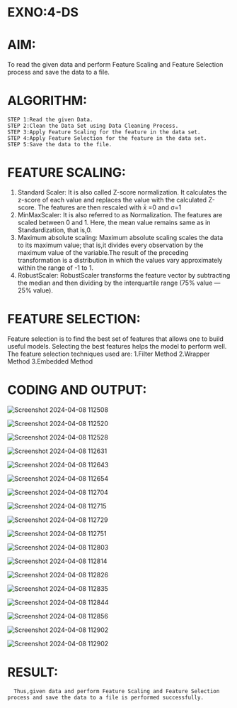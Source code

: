 # EXNO:4-DS
# AIM:
To read the given data and perform Feature Scaling and Feature Selection process and save the
data to a file.

# ALGORITHM:
```
STEP 1:Read the given Data.
STEP 2:Clean the Data Set using Data Cleaning Process.
STEP 3:Apply Feature Scaling for the feature in the data set.
STEP 4:Apply Feature Selection for the feature in the data set.
STEP 5:Save the data to the file.
```

# FEATURE SCALING:
1. Standard Scaler: It is also called Z-score normalization. It calculates the z-score of each value and replaces the value with the calculated Z-score. The features are then rescaled with x̄ =0 and σ=1
2. MinMaxScaler: It is also referred to as Normalization. The features are scaled between 0 and 1. Here, the mean value remains same as in Standardization, that is,0.
3. Maximum absolute scaling: Maximum absolute scaling scales the data to its maximum value; that is,it divides every observation by the maximum value of the variable.The result of the preceding transformation is a distribution in which the values vary approximately within the range of -1 to 1.
4. RobustScaler: RobustScaler transforms the feature vector by subtracting the median and then dividing by the interquartile range (75% value — 25% value).

# FEATURE SELECTION:
Feature selection is to find the best set of features that allows one to build useful models. Selecting the best features helps the model to perform well.
The feature selection techniques used are:
1.Filter Method
2.Wrapper Method
3.Embedded Method

# CODING AND OUTPUT:

![Screenshot 2024-04-08 112508](https://github.com/charumathiramesh/EXNO-4-DS/assets/120204455/406dae03-34a5-497f-94b4-734fa80bebc3)

![Screenshot 2024-04-08 112520](https://github.com/charumathiramesh/EXNO-4-DS/assets/120204455/6f0bf5b5-4144-4838-be1c-052379e67d5f)

![Screenshot 2024-04-08 112528](https://github.com/charumathiramesh/EXNO-4-DS/assets/120204455/a0757bfe-3f3f-483f-beaa-e8d4612209e6)

![Screenshot 2024-04-08 112631](https://github.com/charumathiramesh/EXNO-4-DS/assets/120204455/ad4b68a3-1d3b-48e6-9022-75d41ff19ea6)

![Screenshot 2024-04-08 112643](https://github.com/charumathiramesh/EXNO-4-DS/assets/120204455/7a1d0777-f9d5-4aaa-ac08-e4dbbfa4c71a)

![Screenshot 2024-04-08 112654](https://github.com/charumathiramesh/EXNO-4-DS/assets/120204455/0a78b104-54b2-49da-a58b-317d065e9f19)

![Screenshot 2024-04-08 112704](https://github.com/charumathiramesh/EXNO-4-DS/assets/120204455/403d2c13-92b5-41be-b69f-8b542a46b0e4)


![Screenshot 2024-04-08 112715](https://github.com/charumathiramesh/EXNO-4-DS/assets/120204455/9815373b-bd7b-405c-8a62-6f8b1b422324)

![Screenshot 2024-04-08 112729](https://github.com/charumathiramesh/EXNO-4-DS/assets/120204455/218eb45c-8707-4963-a55a-92ee34a0f304)


![Screenshot 2024-04-08 112751](https://github.com/charumathiramesh/EXNO-4-DS/assets/120204455/ccc90183-f979-423c-84b6-cbe0aff6eb4c)

![Screenshot 2024-04-08 112803](https://github.com/charumathiramesh/EXNO-4-DS/assets/120204455/d47e782d-d7f8-403b-bf80-873c6cf3ab83)

![Screenshot 2024-04-08 112814](https://github.com/charumathiramesh/EXNO-4-DS/assets/120204455/4908f27b-ffb4-4e22-9706-52519a5a5843)

![Screenshot 2024-04-08 112826](https://github.com/charumathiramesh/EXNO-4-DS/assets/120204455/b0fdfaac-58a4-4927-a95c-d32f6f1bb8b1)


![Screenshot 2024-04-08 112835](https://github.com/charumathiramesh/EXNO-4-DS/assets/120204455/2b4c7d19-8bce-4284-bb1c-fc916cbbeba2)

![Screenshot 2024-04-08 112844](https://github.com/charumathiramesh/EXNO-4-DS/assets/120204455/22a86806-d54c-46fd-b5f5-dbc7216aa6f9)

![Screenshot 2024-04-08 112856](https://github.com/charumathiramesh/EXNO-4-DS/assets/120204455/cb6f2aa3-976a-4590-adf8-8d9ff11d8cd3)

![Screenshot 2024-04-08 112902](https://github.com/charumathiramesh/EXNO-4-DS/assets/120204455/6729c95d-23b9-4d1a-9ab6-9c42ca4866b2)



![Screenshot 2024-04-08 112902](https://github.com/charumathiramesh/EXNO-4-DS/assets/120204455/3cac16cb-6955-4fd6-bf2e-e24f24cde60d)

      
# RESULT:
      Thus,given data and perform Feature Scaling and Feature Selection process and save the data to a file is performed successfully.

